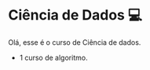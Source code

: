 # Ciência de Dados :computer:

Olá, esse é o curso de Ciência de dados.

+ 1 curso de algoritmo.





